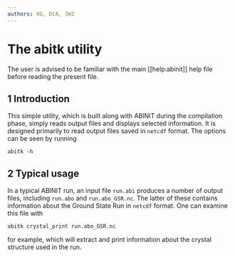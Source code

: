 ```yaml
---
authors: XG, DCA, JWZ
---
```


# The abitk utility  

The user is advised to be familiar with the main [[help:abinit]] help file
before reading the present file.

## 1 Introduction

This simple utility, which is built along with ABINIT during the compilation phase,
simply reads output files and displays selected information. It is designed primarily
to read output files saved in `netcdf` format. The options can be seen by running

    abitk -h
  
## 2 Typical usage

In a typical ABINIT run, an input file `run.abi` produces a number of output files,
including `run.abo` and `run.abo_GSR.nc`. The latter of these contains information
about the Ground State Run in `netcdf` format. One can examine this file with
  
    abitk crystal_print run.abo_GSR.nc

for example, which will extract and print information about the crystal structure used
in the run.
